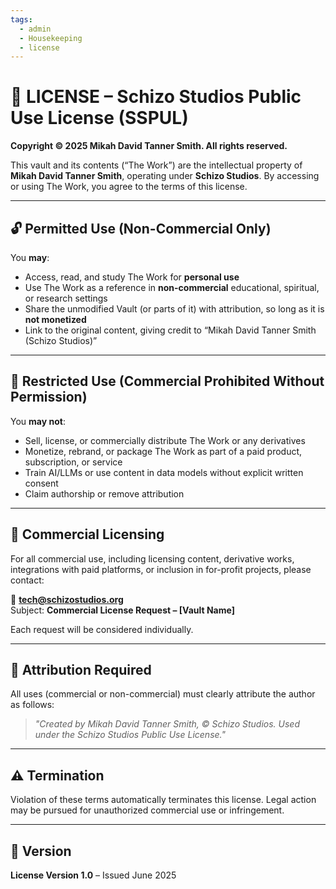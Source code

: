 ```yaml
---
tags:
  - admin
  - Housekeeping
  - license
---
```

# 📜 LICENSE – Schizo Studios Public Use License (SSPUL)

**Copyright © 2025 Mikah David Tanner Smith. All rights reserved.**

This vault and its contents (“The Work”) are the intellectual property of **Mikah David Tanner Smith**, operating under **Schizo Studios**. By accessing or using The Work, you agree to the terms of this license.

---

## 🔓 Permitted Use (Non-Commercial Only)

You **may**:
- Access, read, and study The Work for **personal use**  
- Use The Work as a reference in **non-commercial** educational, spiritual, or research settings  
- Share the unmodified Vault (or parts of it) with attribution, so long as it is **not monetized**  
- Link to the original content, giving credit to “Mikah David Tanner Smith (Schizo Studios)”

---

## 🚫 Restricted Use (Commercial Prohibited Without Permission)

You **may not**:
- Sell, license, or commercially distribute The Work or any derivatives  
- Monetize, rebrand, or package The Work as part of a paid product, subscription, or service  
- Train AI/LLMs or use content in data models without explicit written consent  
- Claim authorship or remove attribution  

---

## 🤝 Commercial Licensing

For all commercial use, including licensing content, derivative works, integrations with paid platforms, or inclusion in for-profit projects, please contact:

📧 **tech@schizostudios.org**  
Subject: **Commercial License Request – [Vault Name]**

Each request will be considered individually.

---

## 📌 Attribution Required

All uses (commercial or non-commercial) must clearly attribute the author as follows:

> _"Created by Mikah David Tanner Smith, © Schizo Studios. Used under the Schizo Studios Public Use License."_

---

## ⚠️ Termination

Violation of these terms automatically terminates this license. Legal action may be pursued for unauthorized commercial use or infringement.

---

## 📅 Version

**License Version 1.0** – Issued June 2025

